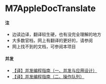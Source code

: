 # M7AppleDocTranslate

#### 注
- 边读边译，翻译较生硬，也有没完全理解的地方
- 大多数官档，网上有翻译的更好的，请参阅
- 网上找不到的文档，可参阅本项目


#### 并发
- [【译】并发编程指南（一、并发与应用设计）](.doc/Concurrency-Programming-Guide-1.md)
- [【译】并发编程指南（二、操作队列）](.doc/【译】并发编程指南（二、操作队列）.md)

